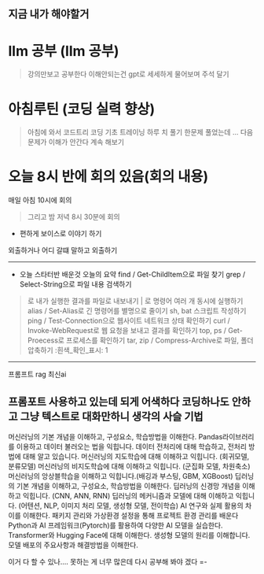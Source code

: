 ## 지금 내가 해야할거

# llm 공부 (llm 공부)
> 강의만보고 공부한다 
이해안되는건 gpt로 세세하게 물어보며 주석 달기
> 


# 아침루틴 (코딩 실력 향상)
>아침에 와서 코드트리 코딩 기초 트레이닝 하루 치 풀기
> 한문제 풀었는데 ... 다음문제가 이해가 안간다 계속 해보기

# 오늘 8시 반에 회의 있음(회의 내용)
>
매일 아침 10시에 회의
> 그리고 밤 저녁 8시 30분에 회의

- 편하게 보이스로 이야기 하기

외출하거나 어디 갈떄 말하고 외출하기

------------------
- 오늘 스타터반 배운것
오늘의 요약
find / Get-ChildItem으로 파일 찾기
grep / Select-String으로 파일 내용 검색하기
> 로 내가 실행한 결과를 파일로 내보내기
| 로 명령어 여러 개 동시에 실행하기
alias / Set-Alias로 긴 명령어를 별명으로 줄이기
sh, bat 스크립트 작성하기
ping / Test-Connection으로 웹사이트 네트워크 상태 확인하기
curl / Invoke-WebRequest로 웹 요청을 보내고 결과를 확인하기
top, ps / Get-Proecess로 프로세스를 확인하기
tar, zip / Compress-Archive로 파일, 폴더 압축하기
:흰색_확인_표시:
1




-----------------

프롬프트
rag
최신ai


프롬포트 사용하고 있는데 되게 어색하다 코딩하나도 안하고 그냥 텍스트로 대화만하니
생각의 사슬 기법
----------
머신러닝의 기본 개념을 이해하고, 구성요소, 학습방법을 이해한다.
Pandas라이브러리를 이용하고 데이터 불러오는 법을 익힙니다.
데이터 전처리에 대해 학습하고, 전처리 방법에 대해 알고 있습니다.
머신러닝의 지도학습에 대해 이해하고 익힙니다. (회귀모델, 분류모델)
머신러닝의 비지도학습에 대해 이해하고 익힙니다. (군집화 모델, 차원축소)
머신러닝의 앙상블학습을 이해하고 익힙니다.(배깅과 부스팅, GBM, XGBoost)
딥러닝의 기본 개념을 이해하고, 구성요소, 학습방법을 이해한다.
딥러닝의 신경망 개념을 이해하고 익힙니다. (CNN, ANN, RNN)
딥러닝의 메커니즘과 모델에 대해 이해하고 익힙니다. (어텐션, NLP, 이미지 처리 모델, 생성형 모델, 전이학습)
AI 연구와 실제 활용의 차이를 이해한다.
패키지 관리와 가상환경 설정을 통해 프로젝트 환경 관리를 배운다
Python과 AI 프레임워크(Pytorch)를 활용하여 다양한 AI 모델을 실습한다.
Transformer와 Hugging Face에 대해 이해한다.
생성형 모델의 원리를 이해합니다.
모델 배포의 주요사항과 해결방법을 이해한다.


이거 다 할 수 있나....
못하는 게 너무 많은데
다시 공부해 봐야 겠다
=-